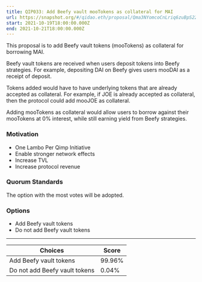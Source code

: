 ```yaml
---
title: QIP033: Add Beefy vault mooTokens as collateral for MAI
url: https://snapshot.org/#/qidao.eth/proposal/Qma3NYomcoCnLriq6zuBpS22eFtTb52M8VhmUDxSXAgYz6
start: 2021-10-19T18:00:00.000Z
end: 2021-10-21T18:00:00.000Z
---
```

This proposal is to add Beefy vault tokens (mooTokens) as collateral for borrowing MAI.

Beefy vault tokens are received when users deposit tokens into Beefy strategies. For example, depositing DAI on Beefy gives users mooDAI as a receipt of deposit.

Tokens added would have to have underlying tokens that are already accepted as collateral. For example, if JOE is already accepted as collateral, then the protocol could add mooJOE as collateral.

Adding mooTokens as collateral would allow users to borrow against their mooTokens at 0% interest, while still earning yield from Beefy strategies.

### Motivation
* One Lambo Per Qimp Initiative
* Enable stronger network effects
* Increase TVL
* Increase protocol revenue

### Quorum Standards
The option with the most votes will be adopted.

### Options
* Add Beefy vault tokens
* Do not add Beefy vault tokens
---
| Choices | Score |
| --- | --- |
| Add Beefy vault tokens | 99.96% |
| Do not add Beefy vault tokens | 0.04% |

